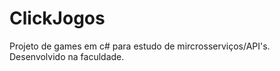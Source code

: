 # ClickJogos

Projeto de games em c# para estudo de mircrosserviços/API's. Desenvolvido na faculdade.

